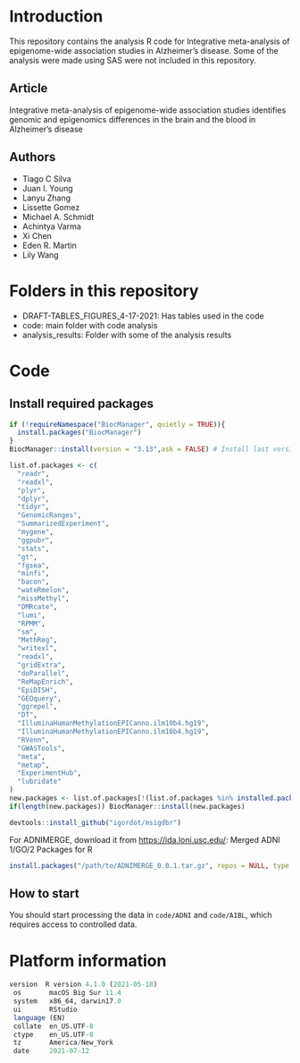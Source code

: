 
# Introduction 

This repository contains the analysis R code for Integrative meta-analysis of epigenome-wide association studies in Alzheimer’s disease. Some of the analysis were made using SAS were not included in this repository.

## Article

Integrative meta-analysis of epigenome-wide association studies identifies genomic and epigenomics differences in the brain and the blood in Alzheimer’s disease

## Authors

- Tiago C Silva
- Juan I. Young
- Lanyu Zhang
- Lissette Gomez
- Michael A. Schmidt
- Achintya Varma
- Xi Chen
- Eden R. Martin
- Lily Wang


# Folders in this repository

- DRAFT-TABLES_FIGURES_4-17-2021: Has tables used in the code
- code: main folder with code analysis
- analysis_results: Folder with some of the analysis results


# Code



## Install required packages

```r
if (!requireNamespace("BiocManager", quietly = TRUE)){
  install.packages("BiocManager")
}
BiocManager::install(version = "3.13",ask = FALSE) # Install last version of Bioconductor

list.of.packages <- c(
  "readr",
  "readxl",
  "plyr",
  "dplyr",
  "tidyr",
  "GenomicRanges",
  "SummarizedExperiment",
  "mygene",
  "ggpubr",
  "stats",
  "gt",
  "fgsea",
  "minfi",
  "bacon",
  "wateRmelon",
  "missMethyl",
  "DMRcate",
  "lumi",
  "RPMM",
  "sm",
  "MethReg",
  "writexl",
  "readxl",
  "gridExtra",
  "doParallel",
  "ReMapEnrich",
  "EpiDISH",
  "GEOquery",
  "ggrepel",
  "DT",
  "IlluminaHumanMethylationEPICanno.ilm10b4.hg19",
  "IlluminaHumanMethylationEPICanno.ilm10b4.hg19",
  "RVenn",
  "GWASTools",
  "meta",
  "metap",
  "ExperimentHub",
  "lubridate"
)
new.packages <- list.of.packages[!(list.of.packages %in% installed.packages()[,"Package"])]
if(length(new.packages)) BiocManager::install(new.packages)

devtools::install_github("igordot/msigdbr")
```

For ADNIMERGE, download it from https://ida.loni.usc.edu/: Merged ADNI 1/GO/2 Packages for R

```r
install.packages("/path/to/ADNIMERGE_0.0.1.tar.gz", repos = NULL, type = "source")
```

## How to start

You should start processing the data in `code/ADNI` and `code/AIBL`, which requires access
to controlled data.


# Platform information

```r
version  R version 4.1.0 (2021-05-18)
 os       macOS Big Sur 11.4          
 system   x86_64, darwin17.0          
 ui       RStudio                     
 language (EN)                        
 collate  en_US.UTF-8                 
 ctype    en_US.UTF-8                 
 tz       America/New_York            
 date     2021-07-12      
```
